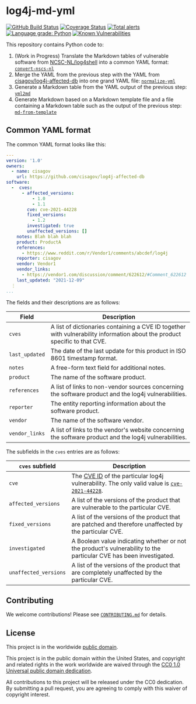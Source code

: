 # log4j-md-yml #

[![GitHub Build Status](https://github.com/cisagov/log4j-md-yml/workflows/build/badge.svg)](https://github.com/cisagov/log4j-md-yml/actions)
[![Coverage Status](https://coveralls.io/repos/github/cisagov/log4j-md-yml/badge.svg?branch=develop)](https://coveralls.io/github/cisagov/log4j-md-yml?branch=develop)
[![Total alerts](https://img.shields.io/lgtm/alerts/g/cisagov/log4j-md-yml.svg?logo=lgtm&logoWidth=18)](https://lgtm.com/projects/g/cisagov/log4j-md-yml/alerts/)
[![Language grade: Python](https://img.shields.io/lgtm/grade/python/g/cisagov/log4j-md-yml.svg?logo=lgtm&logoWidth=18)](https://lgtm.com/projects/g/cisagov/log4j-md-yml/context:python)
[![Known Vulnerabilities](https://snyk.io/test/github/cisagov/log4j-md-yml/develop/badge.svg)](https://snyk.io/test/github/cisagov/log4j-md-yml)

This repository contains Python code to:

1. (Work in Progress) Translate the Markdown tables of vulnerable software
   from [NCSC-NL/log4shell](https://github.com/NCSC-NL/log4shell) into a
   common YAML format: [`convert-nscs-nl`](src/mdyml/convert_ncsc_nl.py)
1. Merge the YAML from the previous step with the YAML from
   [cisagov/log4j-affected-db](https://github.com/cisagov/log4j-affected-db)
   into one grand YAML file: [`normalize-yml`](src/yml/normalize_yml.py)
1. Generate a Markdown table from the YAML output of the previous step:
   [`yml2md`](src/ymlmd/yml2md.py)
1. Generate Markdown based on a Markdown template file and a file containing
   a Markdown table such as the output of the previous step:
   [`md-from-template`](src/md_from_template/md_from_template.py)

## Common YAML format ##

The common YAML format looks like this:

```yaml
---
version: '1.0'
owners:
  - name: cisagov
    url: https://github.com/cisagov/log4j-affected-db
software:
  -  cves:
      - affected_versions:
          - 1.0
          - 1.1
        cve: cve-2021-44228
        fixed_versions:
          - 1.2
        investigated: true
        unaffected_versions: []
    notes: Blah blah blah
    product: ProductA
    references:
      - https://www.reddit.com/r/Vendor1/comments/abcdef/log4j
    reporter: cisagov
    vendor: Vendor1
    vendor_links:
      - https://vendor1.com/discussion/comment/622612/#Comment_622612
    last_updated: "2021-12-09"
  ⋮
...
```

The fields and their descriptions are as follows:

| Field  | Description |
| ------ | ----------- |
| `cves` | A list of dictionaries containing a CVE ID together with vulnerability information about the product specific to that CVE. |
| `last_updated` | The date of the last update for this product in ISO 8601 timestamp format. |
| `notes` | A free-form text field for additional notes. |
| `product` | The name of the software product. |
| `references` | A list of links to non-vendor sources concerning the software product and the log4j vulnerabilities. |
| `reporter` | The entity reporting information about the software product. |
| `vendor` | The name of the software vendor. |
| `vendor_links` | A list of links to the vendor's website concerning the software product and the log4j vulnerabilities. |

The subfields in the `cves` entries are as follows:

| `cves` subfield  | Description |
| ---------------- | ----------- |
| `cve` | The [CVE ID](https://www.cve.org/) of the particular log4j vulnerability.  The only valid value is [`cve-2021-44228`](https://www.cve.org/CVERecord?id=CVE-2021-44228). |
| `affected_versions` | A list of the versions of the product that are vulnerable to the particular CVE. |
| `fixed_versions` | A list of the versions of the product that are patched and therefore unaffected by the particular CVE. |
| `investigated` | A Boolean value indicating whether or not the product's vulnerability to the particular CVE has been investigated. |
| `unaffected_versions` | A list of the versions of the product that are completely unaffected by the particular CVE. |

## Contributing ##

We welcome contributions!  Please see [`CONTRIBUTING.md`](CONTRIBUTING.md) for
details.

## License ##

This project is in the worldwide [public domain](LICENSE).

This project is in the public domain within the United States, and
copyright and related rights in the work worldwide are waived through
the [CC0 1.0 Universal public domain
dedication](https://creativecommons.org/publicdomain/zero/1.0/).

All contributions to this project will be released under the CC0
dedication. By submitting a pull request, you are agreeing to comply
with this waiver of copyright interest.
